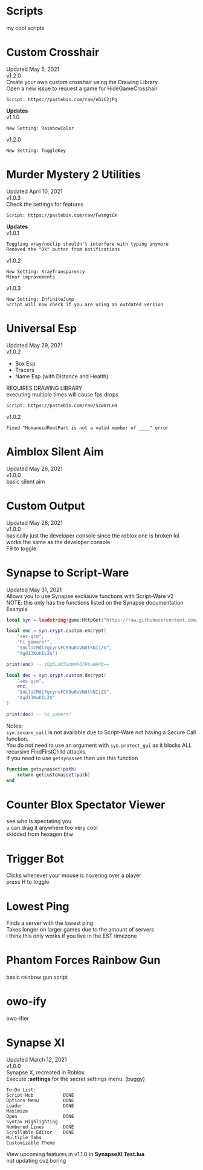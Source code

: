 # Scripts  
my cool scripts  
  
# Custom Crosshair  
Updated May 5, 2021  
v1.2.0  
Create your own custom crosshair using the Drawing Library  
Open a new issue to request a game for HideGameCrosshair  
```
Script: https://pastebin.com/raw/eGiC2jPg
```  
**Updates**  
v1.1.0  
```
New Setting: RainbowColor
```  
v1.2.0  
```
New Setting: ToggleKey
```  
  
# Murder Mystery 2 Utilities  
Updated April 10, 2021  
v1.0.3  
Check the settings for features  
```
Script: https://pastebin.com/raw/FwYmgtCX
```   
**Updates**  
v1.0.1  
```
Toggling xray/noclip shouldn't interfere with typing anymore
Removed the "Ok" button from notifications
```  
v1.0.2  
```
New Setting: XrayTransparency
Minor improvements
```   
v1.0.3  
```
New Setting: InfiniteJump
Script will now check if you are using an outdated version
```  
  
# Universal Esp  
Updated May 29, 2021  
v1.0.2  
- Box Esp  
- Tracers  
- Name Esp (with Distance and Health)  
  
REQUIRES DRAWING LIBRARY  
executing multiple times will cause fps drops  
```
Script: https://pastebin.com/raw/5zw0rLH9
```  
v1.0.2  
```
Fixed "HumanoidRootPart is not a valid member of ____" error
```  
  
# Aimblox Silent Aim  
Updated May 26, 2021  
v1.0.0  
basic silent aim  

# Custom Output  
Updated May 28, 2021  
v1.0.0  
basically just the developer console since the roblox one is broken lol  
works the same as the developer console  
F9 to toggle  

# Synapse to Script-Ware  
Updated May 31, 2021  
Allows you to use Synapse exclusive functions with Script-Ware v2  
NOTE: this only has the functions listed on the Synapse documentation  
Example  
```lua
local syn = loadstring(game:HttpGet("https://raw.githubusercontent.com/zzerexx/scripts/main/SynapseToScriptWare.lua", true))()

local enc = syn.crypt.custom.encrypt(
	"aes-gcm",
	"hi gamers!",
	"$nLliCMdi7gcynsFCK9u0aVNdtkNIiZG",
	"Agd13KuKIL2$")

print(enc) -- iQg5LoK5GmWmkO7HtuHH4Q==

local dec = syn.crypt.custom.decrypt(
	"aes-gcm",
	enc,
	"$nLliCMdi7gcynsFCK9u0aVNdtkNIiZG",
	"Agd13KuKIL2$"
)

print(dec) -- hi gamers!
```  
Notes:  
`syn.secure_call` is not available due to Script-Ware not having a Secure Call function.  
You do not need to use an argument with `syn.protect_gui` as it blocks ALL recursive FindFirstChild attacks.  
If you need to use `getsynasset` then use this function    
```lua
function getsynasset(path)
	return getcustomasset(path)
end
```  
  
# Counter Blox Spectator Viewer  
see who is spectating you  
u can drag it anywhere too very cool  
skidded from hexagon btw  
  
# Trigger Bot
Clicks whenever your mouse is hovering over a player  
press H to toggle  
  
# Lowest Ping  
Finds a server with the lowest ping  
Takes longer on larger games due to the amount of servers  
i think this only works if you live in the EST timezone  
  
# Phantom Forces Rainbow Gun  
basic rainbow gun script  
  
# owo-ify  
owo-ifier  
  
# Synapse XI  
Updated March 12, 2021  
v1.0.0   
Synapse X, recreated in Roblox.  
Execute **:settings** for the secret settings menu. (buggy)  
```
To-Do List:
Script Hub           DONE
Options Menu         DONE
Loader               DONE
Maximize             
Open                 DONE
Syntax Highlighting  
Numbered Lines       DONE
Scrollable Editor    DONE
Multiple Tabs        
Customizable Theme   
```  
View upcoming features in v1.1.0 in **SynapseXI Test.lua**  
not updating cuz boring
